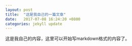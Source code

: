 ```yaml
---
layout: post
title:  "这是我自己的一篇文章"
date:   2017-07-08 16:24:20 +0800
categories: jekyll update
---
```

这是我自己的内容，这里可以开始写markdown格式的内容了。